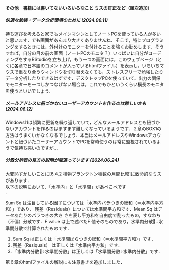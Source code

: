 #### その他　書籍には書いてないいろいろなこと ミスの訂正など（順次追加）
##### <b>快適な勉強・データ分析環境のために</b> (2024.06.11)

持ち運びを考えると家でもメインマシンとしてノートPCを使っている人が多いと思います．でも画面があんまり大きくありませんね．そこで，特にプログラミングをするときには、外付けのモニターを付けることを強くお勧めします．そうすれば，自分の目の前の画面（ノートPCのモニタ？）いっぱいに自分がコーディングをするRStudioを立ち上げ，もう一つの画面には，このウェブページ（とくに各章で日本語のコメントが入っているhtmlファイル）を表示し，いちいちマウスで重なり合うウィンドウを切り替えなくても，ストレスフリーで勉強したりデータ分析したりできるはずです．デスクトップPCを使っていて、出力の関係でモニターを一つしかつなげない場合は，これでもかというくらい横長のモニタを使うといいでしょう．

##### <b>メールアドレスに紐づかないユーザーアカウントを作るのは難しいかも</b> (2024.06.12)

Windows11は頻繁に更新を繰り返していて，どんなメールアドレスとも紐づかないアカウントを作るのはますます難しくなっているようです．２章のBOX1の方法はうまくいかなくなるでしょう．本当はメールアドレスやWindowsアカウントと紐づいたユーザーアカウントでPCを常時使うのは常に監視されているようで気持ち悪いのですが...

##### <b>分散分析表の見方の説明が間違っています</b> (2024.06.24)

大変恥ずかしいことに[6.4.2 植物プランクトン種数の月間比較]に致命的なミスがあります．<br>
以下の説明において、「水準内」と「水準間」があべこべです<br>. 

<p>Sum Sq は注目している因子については「水準内バラつきの総和（＝水準内平方和）」であり，
残差（Residuals）については水準間平方和です．Mean Sq はデータあたりのバラつきの大き
さを表し平方和を自由度で割ったもの，すなわち（不偏）分散です．F value は上で述べたF
値そのものであり，水準内分散÷水準間分散で計算されたものです．</p>

1) Sum Sq は正しくは「水準間ばらつきの総和（＝水準間平方和）」です．
2) 残差（Resiquals） は正しくは「水準内平方和」です．
3) 「水準内分散÷水準間分散」は正しくは「水準間分散÷水準内分散」です．

第６章のhtmlファイルの解説にも注意書きを追加しました．
　
